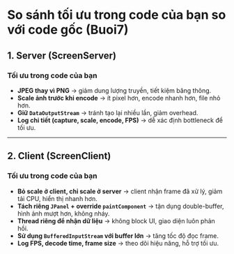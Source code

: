 # So sánh tối ưu trong code của bạn so với code gốc (Buoi7)

## 1. Server (ScreenServer)

### Tối ưu trong code của bạn
- **JPEG thay vì PNG** → giảm dung lượng truyền, tiết kiệm băng thông.  
- **Scale ảnh trước khi encode** → ít pixel hơn, encode nhanh hơn, file nhỏ hơn.  
- **Giữ `DataOutputStream`** → tránh tạo lại nhiều lần, giảm overhead.  
- **Log chi tiết (capture, scale, encode, FPS)** → dễ xác định bottleneck để tối ưu.  

---

## 2. Client (ScreenClient)

### Tối ưu trong code của bạn
- **Bỏ scale ở client, chỉ scale ở server** → client nhận frame đã xử lý, giảm tải CPU, hiển thị nhanh hơn.  
- **Tách riêng `JPanel` + override `paintComponent`** → tận dụng double-buffer, hình ảnh mượt hơn, không nháy.  
- **Thread riêng để nhận dữ liệu** → không block UI, giao diện luôn phản hồi.  
- **Sử dụng `BufferedInputStream` với buffer lớn** → tăng tốc độ đọc frame.  
- **Log FPS, decode time, frame size** → theo dõi hiệu năng, hỗ trợ tối ưu.  